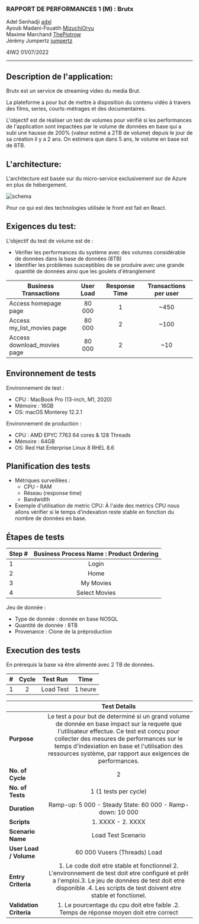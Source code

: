 ### RAPPORT DE PERFORMANCES 1 (M) : Brutx

Adel Senhadji [adxl](https://github.com/adxl)  
Ayoub Madani-Fouatih [MizuchiOryu](https://github.com/MizuchiOryu)  
Maxime Marchand [ThePiotrow](https://github.com/ThePiotrow)  
Jérémy Jumpertz [jumpertz](https://github.com/jumpert)

4IW2 
01/07/2022

---

## Description de l'application:

Brutx est un service de streaming video du media Brut.  

La plateforme a pour but de mettre à disposition du contenu vidéo à travers des films, series, courts-métrages et des documentaires.


L'objectif est de réaliser un test de volumes pour vérifié si les performances de l'application sont impactées par le volume de données en base qui a subi une hausse de 200% (valeur estimé a 2TB de volume)  depuis le jour de sa création il y a 2 ans.
On estimera que dans 5 ans, le volume en base est de 8TB.



## L'architecture:

L'architecture est basée sur du micro-service exclusivement sur de Azure en plus de hébergement.

![schema](https://experienceswp.blob.core.windows.net/uploads/2019/04/Archi-4.png)

Pour ce qui est des technologies utilisée le front est fait en React.

## Exigences du test:

L'objectif du test de volume est de :

- Vérifier les performances du système avec des volumes considérable de données dans la base de données (8TB)
- Identifier les problèmes susceptibles de se produire avec une grande quantité de données ainsi que les goulets d'étranglement


| Business Transactions | User Load | Response Time | Transactions per user |
|--------------|:-----------:|:------------:|:------------:|
| Access homepage page | 80 000 | 1 | ~450 |
| Access my_list_movies page | 80 000 | 2 | ~100 |
| Access download_movies page | 80 000 | 2 | ~10 |


## Environnement de tests

Environnement de test :
- CPU : MacBook Pro (13-inch, M1, 2020)
- Mémoire : 16GB
- OS: macOS Monterey 12.2.1

Environnement de production :
- CPU : AMD EPYC 7763 64 cores & 128 Threads
- Mémoire : 64GB
- OS: Red Hat Enterprise Linux 8 RHEL 8.6


## Planification des tests

- Métriques surveillées : 
    - CPU - RAM 
    - Réseau (response time) 
    - Bandwidth
- Exemple d'utilisation de metric CPU:
À l'aide des metrics CPU nous allons vérifier si le temps d'indexation reste stable en fonction du nombre de données en base.

## Étapes de tests

| Step # | Business Process Name : Product Ordering |
|--------------|:-----------:|
| 1 | Login |
| 2 | Home |
| 3 | My Movies |
| 4 | Select Movies |

Jeu de donnée :
 - Type de donnée : donnée en base NOSQL
 - Quantité de donnée : 8TB
 - Provenance : Clone de la préproduction

## Execution des tests

En prérequis la base va être alimenté avec 2 TB de données.

| # | Cycle  | Test Run | Time
|--------------|:-----------:|:-----------:|:-----------:|
| 1 | 2 | Load Test | 1 heure

|  | Test Details |
|--------------|:-----------:|
| **Purpose** | Le test a pour but de determiné si un grand volume de donnée en base impact sur la requete que l'utilisateur effectue. Ce test est conçu pour collecter des mesures de performances sur le temps d'indexiation en base et l'utilisation des ressources système, par rapport aux exigences de performances. |
| **No. of Cycle** | 2
| **No. of Tests** | 1 (1 tests per cycle) |
| **Duration** | Ramp-up: 5 000 - Steady State: 60 000 - Ramp-down: 10 000 |
| **Scripts** | 1. XXXX - 2. XXXX |
| **Scenario Name** | Load Test Scenario |
| **User Load / Volume** | 60 000 Vusers (Threads) Load |
| **Entry Criteria** |1. Le code doit etre stable et fonctionnel 2. L'environnement de test doit etre configuré et prêt a l'emploi.3. Le jeu de données de test doit etre disponible .4. Les scripts de test doivent etre stable et fonctionel.
| **Validation Criteria** | 1. Le pourcentage du cpu doit etre faible .2. Temps de réponse moyen doit etre correct |
